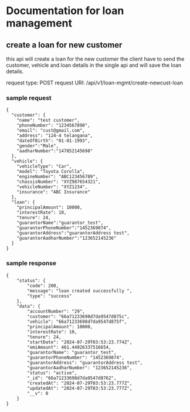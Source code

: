 # Documentation for loan management

## create a loan for new customer
this api will create a loan for the new customer 
the client have to send the customer, vehicle and loan details in the single api and will save the loan details.

request type: POST
request URI: /api/v1/loan-mgmt/create-newcust-loan

### sample request
```
{
  "customer": {
    "name": "test customer",
    "phoneNumber": "1234567890",
    "email": "cust@gmail.com",
    "address": "124-4 telangana",
    "dateOfBirth": "01-01-1993",
    "gender":"Male",
    "aadharNumber":"147852145698"
  },
  "vehicle": {
    "vehicleType": "Car",
    "model": "Toyota Corolla",
    "engineNumber": "ABC123456789",
    "chassisNumber": "XYZ987654321",
    "vehicleNumber": "XYZ1234",
    "insurance": "ABC Insurance"
  },
  "loan": {
    "principalAmount": 10000,
    "interestRate": 10,
    "tenure": 24,
    "guarantorName":"guarantor_test",
    "guarantorPhoneNumber":"1452369874",
    "guarantorAddress":"guarantorAddress test",
    "guarantorAadharNumber":"123652145236"
  }
}
```

### sample response
```
{
    "status": {
        "code": 200,
        "message": "loan created successfully ",
        "type": "success"
    },
    "data": {
        "accountNumber": "29",
        "customer": "66a71233698d7da9547d875c",
        "vehicle": "66a71233698d7da9547d875f",
        "principalAmount": 10000,
        "interestRate": 10,
        "tenure": 24,
        "startDate": "2024-07-29T03:53:23.774Z",
        "emiAmount": 461.44926337516654,
        "guarantorName": "guarantor_test",
        "guarantorPhoneNumber": "1452369874",
        "guarantorAddress": "guarantorAddress test",
        "guarantorAadharNumber": "123652145236",
        "status": "active",
        "_id": "66a71233698d7da9547d8762",
        "createdAt": "2024-07-29T03:53:23.777Z",
        "updatedAt": "2024-07-29T03:53:23.777Z",
        "__v": 0
    }
}
```